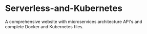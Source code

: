 # Serverless-and-Kubernetes
A comprehensive website with microservices architecture API's and complete Docker and Kubernetes files.
